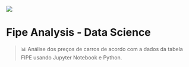 ![](./repo/logo.png)

# Fipe Analysis - Data Science

> 📊 Análise dos preços de carros de acordo com a dados da tabela FIPE usando Jupyter Notebook e Python.
